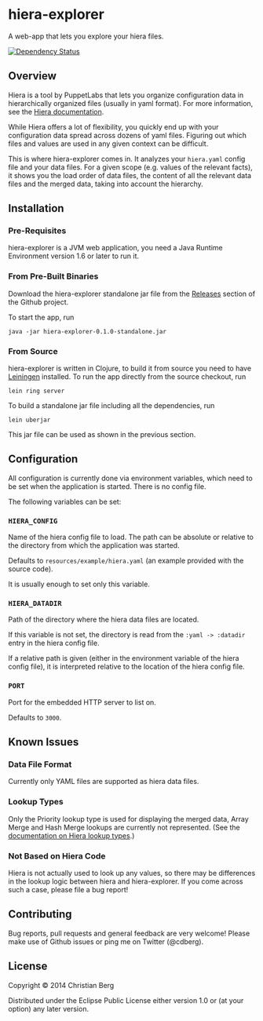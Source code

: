# hiera-explorer

A web-app that lets you explore your hiera files.

[![Dependency Status](http://www.versioneye.com/user/projects/538a612314c158f60100000c/badge.png)](http://www.versioneye.com/user/projects/538a612314c158f60100000c)

## Overview

Hiera is a tool by PuppetLabs that lets you organize configuration
data in hierarchically organized files (usually in yaml format). For
more information, see the 
[Hiera documentation](http://docs.puppetlabs.com/hiera/1/).

While Hiera offers a lot of flexibility, you quickly end up with your
configuration data spread across dozens of yaml files. Figuring out
which files and values are used in any given context can be difficult.

This is where hiera-explorer comes in. It analyzes your `hiera.yaml`
config file and your data files. For a given scope (e.g. values of the
relevant facts), it shows you the load order of data files, the
content of all the relevant data files and the merged data, taking
into account the hierarchy.

## Installation

### Pre-Requisites

hiera-explorer is a JVM web application, you need a Java Runtime
Environment version 1.6 or later to run it.

### From Pre-Built Binaries

Download the hiera-explorer standalone jar file from the
[Releases](https://github.com/christianberg/hiera-explorer/releases)
section of the Github project.

To start the app, run

```
java -jar hiera-explorer-0.1.0-standalone.jar
```

### From Source

hiera-explorer is written in Clojure, to build it from source you need
to have [Leiningen](http://leiningen.org) installed. To run the app
directly from the source checkout, run

```
lein ring server
```

To build a standalone jar file including all the dependencies, run

```
lein uberjar
```

This jar file can be used as shown in the previous section.

## Configuration

All configuration is currently done via environment variables, which
need to be set when the application is started. There is no config
file.

The following variables can be set:

### `HIERA_CONFIG`

Name of the hiera config file to load. The path can be absolute or
relative to the directory from which the application was started.

Defaults to `resources/example/hiera.yaml` (an example provided with
the source code).

It is usually enough to set only this variable.

### `HIERA_DATADIR`

Path of the directory where the hiera data files are located.

If this variable is not set, the directory is read from the `:yaml ->
:datadir` entry in the hiera config file.

If a relative path is given (either in the environment variable of the
hiera config file), it is interpreted relative to the location of the
hiera config file.

### `PORT`

Port for the embedded HTTP server to list on.

Defaults to `3000`.

## Known Issues

### Data File Format

Currently only YAML files are supported as hiera data files.

### Lookup Types

Only the Priority lookup type is used for displaying the merged data,
Array Merge and Hash Merge lookups are currently not represented. (See
the
[documentation on Hiera lookup types](http://docs.puppetlabs.com/hiera/1/lookup_types.html).)

### Not Based on Hiera Code

Hiera is not actually used to look up any values, so there may be
differences in the lookup logic between hiera and hiera-explorer. If
you come across such a case, please file a bug report!

## Contributing

Bug reports, pull requests and general feedback are very welcome!
Please make use of Github issues or ping me on Twitter (@cdberg).

## License

Copyright © 2014 Christian Berg

Distributed under the Eclipse Public License either version 1.0 or (at
your option) any later version.
